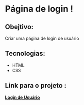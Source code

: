 # Página de login !
## Obejtivo:
<p>Criar uma página de login de usuário</p>

## Tecnologias:
<ul>
<li>HTML</li>
<li>CSS</li>
</ul>

## Link para o projeto :
<a href="#"><strong>Login de Usuário<strong></a>





